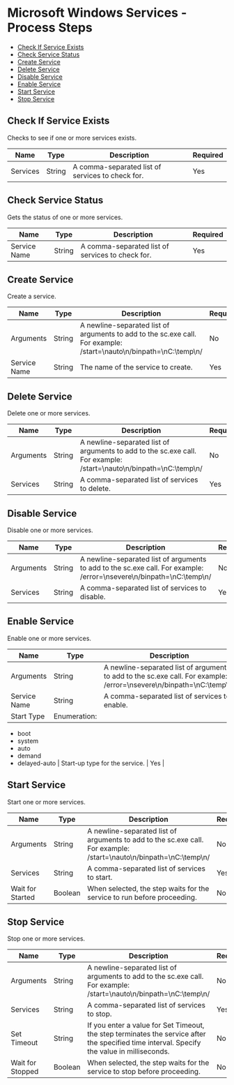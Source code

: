 
# Microsoft Windows Services - Process Steps

* [Check If Service Exists](#check_if_service_exists)
* [Check Service Status](#check_service_status)
* [Create Service](#create_service)
* [Delete Service](#delete_service)
* [Disable Service](#disable_service)
* [Enable Service](#enable_service)
* [Start Service](#start_service)
* [Stop Service](#stop_service)


## Check If Service Exists

Checks to see if one or more services exists.


| Name | Type | Description                                                                                                          | Required |
| ---- | ---- | -------------------------------------------------------------------------------------------------------------------- | -------- |
| Services | String | A comma-separated list of services to check for. | Yes |

## Check Service Status

Gets the status of one or more services.


| Name | Type | Description                                                                                                          | Required |
| ---- | ---- | -------------------------------------------------------------------------------------------------------------------- | -------- |
| Service Name | String | A comma-separated list of services to check for. | Yes |

## Create Service

Create a service.


| Name | Type | Description                                                                                                          | Required |
| ---- | ---- | -------------------------------------------------------------------------------------------------------------------- | -------- |
| Arguments | String | A newline-separated list of arguments to add to the sc.exe call. For example: /start=\nauto\n/binpath=\nC:\temp\n/ | No |
| Service Name | String | The name of the service to create. | Yes |

## Delete Service

Delete one or more services.


| Name | Type | Description                                                                                                          | Required |
| ---- | ---- | -------------------------------------------------------------------------------------------------------------------- | -------- |
| Arguments | String | A newline-separated list of arguments to add to the sc.exe call. For example: /start=\nauto\n/binpath=\nC:\temp\n/ | No |
| Services | String | A comma-separated list of services to delete. | Yes |

## Disable Service

Disable one or more services.


| Name | Type | Description                                                                                                          | Required |
| ---- | ---- | -------------------------------------------------------------------------------------------------------------------- | -------- |
| Arguments | String | A newline-separated list of arguments to add to the sc.exe call. For example: /error=\nsevere\n/binpath=\nC:\temp\n/ | No |
| Services | String | A comma-separated list of services to disable. | Yes |

## Enable Service

Enable one or more services.


| Name | Type | Description                                                                                                          | Required |
| ---- | ---- | -------------------------------------------------------------------------------------------------------------------- | -------- |
| Arguments | String | A newline-separated list of arguments to add to the sc.exe call. For example: /error=\nsevere\n/binpath=\nC:\temp\n/ | No |
| Service Name | String | A comma-separated list of services to enable. | Yes |
| Start Type | Enumeration:
* boot
* system
* auto
* demand
* delayed-auto
| Start-up type for the service. | Yes |

## Start Service

Start one or more services.


| Name | Type | Description                                                                                                          | Required |
| ---- | ---- | -------------------------------------------------------------------------------------------------------------------- | -------- |
| Arguments | String | A newline-separated list of arguments to add to the sc.exe call. For example: /start=\nauto\n/binpath=\nC:\temp\n/ | No |
| Services | String | A comma-separated list of services to start. | Yes |
| Wait for Started | Boolean | When selected, the step waits for the service to run before proceeding. | No |

## Stop Service

Stop one or more services.


| Name | Type | Description                                                                                                          | Required |
| ---- | ---- | -------------------------------------------------------------------------------------------------------------------- | -------- |
| Arguments | String | A newline-separated list of arguments to add to the sc.exe call. For example: /start=\nauto\n/binpath=\nC:\temp\n/ | No |
| Services | String | A comma-separated list of services to stop. | Yes |
| Set Timeout | String | If you enter a value for Set Timeout, the step terminates the service after the specified time interval. Specify the value in milliseconds. | No |
| Wait for Stopped | Boolean | When selected, the step waits for the service to stop before proceeding. | No |


